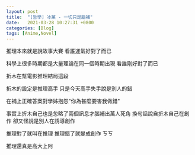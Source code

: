 ```yaml
---
layout: post
title:  "[哲學] 冰菓 - 一切只是腦補"
date:   2021-03-28 10:27:31 +0800
categories: [Blog]
tags: [Anime,Novel]
---
```



推理本來就是說故事大賽 看誰運氣好對了而已

科學上很多時期都是大量理論在同一個時期出現 看誰剛好對了而已 



折木在幫電影推理結局這段

折木的設定是推理高手 只是今天高手失手說是別人的錯

在補上正確答案對學姊抱怨"你為甚麼要害我做錯"

事實上折木自己也是忽略了兩個訊息才腦補出萬人死角 換句話說自折木自己在創作 卻又怪說是別人在誘導創作

推理對了就叫在推理  推理錯了就變成創作 ㄎㄎ

推理還真是高大上阿